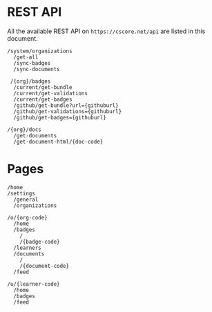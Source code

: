 # REST API
All the available REST API on `https://cscore.net/api` are listed in this document.

```
/system/organizations
  /get-all
  /sync-badges
  /sync-documents

 /{org}/badges
  /current/get-bundle
  /current/get-validations
  /current/get-badges
  /github/get-bundle?url={githuburl}
  /github/get-validations={githuburl}
  /github/get-badges={githuburl}

/{org}/docs
  /get-documents
  /get-document-html/{doc-code}
```

# Pages

```
/home
/settings
  /general
  /organizations

/o/{org-code}
  /home
  /badges
    /
    /{badge-code}
  /learners
  /documents
    /
    /{document-code}
  /feed

/u/{learner-code}
  /home
  /badges
  /feed
```  
